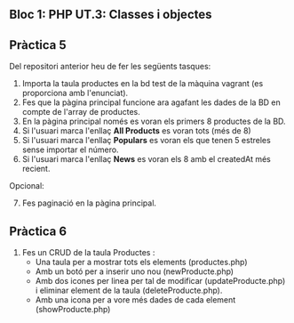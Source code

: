 ## Bloc 1: PHP UT.3: Classes i objectes

## Pràctica 5

Del repositori anterior heu de fer les següents tasques:

1. Importa la taula productes en la bd test de la màquina vagrant (es proporciona amb l'enunciat).
2. Fes que la pàgina principal funcione ara agafant les dades de la BD en compte de l'array de productes.
3. En la pàgina principal només es voran els primers 8 productes de la BD.
4. Si l'usuari marca l'enllaç **All Products** es voran tots (més de 8)
5. Si l'usuari marca l'enllaç **Populars** es voran els que tenen 5 estreles sense importar el número.
6. Si l'usuari marca l'enllaç **News** es voran els 8 amb el createdAt més recient.

Opcional:

7. Fes paginació en la pàgina principal.

## Pràctica 6

1. Fes un CRUD de la taula Productes :
    * Una taula per a mostrar tots els elements (productes.php)
    * Amb un botó per a inserir uno nou (newProducte.php)
    * Amb dos icones per linea per tal de modificar (updateProducte.php) i eliminar element de la taula (deleteProducte.php).
    * Amb una icona per a vore més dades de cada element (showProducte.php)